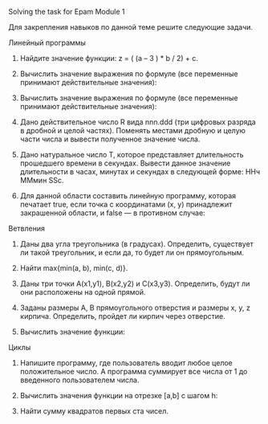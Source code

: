 Solving the task for Epam
Module 1
 
Для закрепления навыков по данной теме решите следующие задачи.  


Линейный программы 
 
1. Найдите  значение функции: z = ( (a – 3 ) * b / 2) + c. 
 
2. Вычислить значение выражения по формуле (все переменные принимают действительные значения): 
 
3. Вычислить значение выражения по формуле (все переменные принимают действительные значения): 
 
4. Дано действительное число R вида nnn.ddd (три цифровых разряда в дробной и целой частях). Поменять местами 
дробную и целую части числа и вывести полученное значение числа. 
 
5.  Дано  натуральное  число  Т,  которое  представляет  длительность  прошедшего  времени  в  секундах.  Вывести 
данное значение длительности в часах, минутах и секундах в следующей форме: 
ННч ММмин SSc. 
 
6. Для данной области составить линейную программу, которая печатает  true, если точка с координатами (х, у) 
принадлежит закрашенной области, и false — в противном случае:  

 
Ветвления 
 
1. Даны два угла треугольника (в градусах). Определить, существует ли такой треугольник, и если да, то будет ли 
он прямоугольным. 
 
2. Найти max{min(a, b), min(c, d)}. 
 
3. Даны три точки А(х1,у1), В(х2,у2) и С(х3,у3). Определить, будут ли они расположены на одной прямой.  
 
4. Заданы размеры А, В прямоугольного отверстия и размеры х, у, z кирпича. Определить, пройдет ли кирпич через 
отверстие. 
 
5. Вычислить значение функции: 
 
 
Циклы 
 
1. Напишите программу, где пользователь вводит любое целое положительное число. А программа суммирует 
все числа от 1 до введенного пользователем числа. 
 
2. Вычислить значения функции на отрезке [а,b] c шагом h: 
 
3. Найти сумму квадратов первых ста чисел. 
